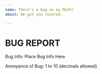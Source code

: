 ```yaml
---
name: There's a bug on my Math!
about: We got you covered.

---
```


# BUG REPORT

Bug Info: Place Bug Info Here

Annoyance of Bug: 1 to 10 (decimals allowed)